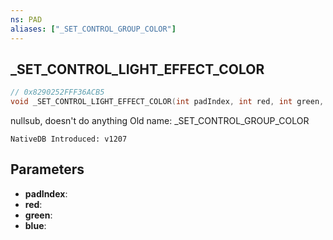 ```yaml
---
ns: PAD
aliases: ["_SET_CONTROL_GROUP_COLOR"]
---
```

## _SET_CONTROL_LIGHT_EFFECT_COLOR

```c
// 0x8290252FFF36ACB5
void _SET_CONTROL_LIGHT_EFFECT_COLOR(int padIndex, int red, int green, int blue);
```

nullsub, doesn't do anything
Old name: _SET_CONTROL_GROUP_COLOR

```
NativeDB Introduced: v1207
```

## Parameters
* **padIndex**:
* **red**:
* **green**:
* **blue**:
